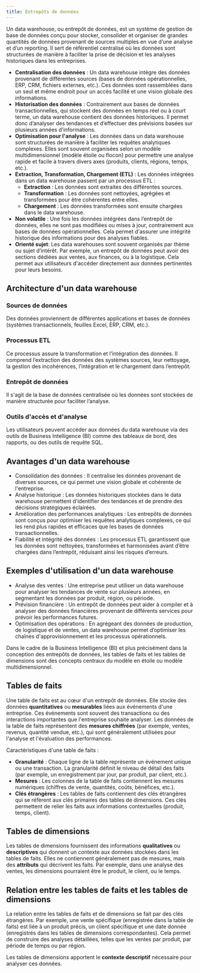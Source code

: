 ```yaml
---
title: Entrepôts de données
---
```


Un data warehouse, ou entrepôt de données, est un système de gestion de base de données conçu pour stocker, consolider et organiser de grandes quantités de données provenant de sources multiples en vue d’une analyse et d’un reporting. Il sert de référentiel centralisé où les données sont structurées de manière à faciliter la prise de décision et les analyses historiques dans les entreprises.

- **Centralisation des données** : Un data warehouse intègre des données provenant de différentes sources (bases de données opérationnelles, ERP, CRM, fichiers externes, etc.). Ces données sont rassemblées dans un seul et même endroit pour un accès facilité et une vision globale des informations.
- **Historisation des données** : Contrairement aux bases de données transactionnelles, qui stockent des données en temps réel ou à court terme, un data warehouse contient des données historiques. Il permet donc d’analyser des tendances et d’effectuer des prévisions basées sur plusieurs années d’informations.
- **Optimisation pour l'analyse** : Les données dans un data warehouse sont structurées de manière à faciliter les requêtes analytiques complexes. Elles sont souvent organisées selon un modèle multidimensionnel (modèle étoile ou flocon) pour permettre une analyse rapide et facile à travers divers axes (produits, clients, régions, temps, etc.).
- **Extraction, Transformation, Chargement (ETL)** : Les données intégrées dans un data warehouse passent par un processus ETL :
  - **Extraction** : Les données sont extraites des différentes sources.
  - **Transformation** : Les données sont nettoyées, agrégées et transformées pour être cohérentes entre elles.
  - **Chargement** : Les données transformées sont ensuite chargées dans le data warehouse.
- **Non volatile** : Une fois les données intégrées dans l’entrepôt de données, elles ne sont pas modifiées ou mises à jour, contrairement aux bases de données opérationnelles. Cela permet d'assurer une intégrité historique des informations pour des analyses fiables.
- **Orienté sujet**: Les data warehouses sont souvent organisés par thème ou sujet d’intérêt. Par exemple, un entrepôt de données peut avoir des sections dédiées aux ventes, aux finances, ou à la logistique. Cela permet aux utilisateurs d'accéder directement aux données pertinentes pour leurs besoins.

## Architecture d'un data warehouse

### Sources de données
Des données proviennent de différentes applications et bases de données (systèmes transactionnels, feuilles Excel, ERP, CRM, etc.).

### Processus ETL
Ce processus assure la transformation et l’intégration des données. Il comprend l’extraction des données des systèmes sources, leur nettoyage, la gestion des incohérences, l’intégration et le chargement dans l’entrepôt.

### Entrepôt de données
Il s'agit de la base de données centralisée où les données sont stockées de manière structurée pour faciliter l’analyse.

### Outils d'accès et d'analyse
Les utilisateurs peuvent accéder aux données du data warehouse via des outils de Business Intelligence (BI) comme des tableaux de bord, des rapports, ou des outils de requête SQL.

## Avantages d'un data warehouse

- Consolidation des données : Il centralise les données provenant de diverses sources, ce qui permet une vision globale et cohérente de l'entreprise.
- Analyse historique : Les données historiques stockées dans le data warehouse permettent d'identifier des tendances et de prendre des décisions stratégiques éclairées.
- Amélioration des performances analytiques : Les entrepôts de données sont conçus pour optimiser les requêtes analytiques complexes, ce qui les rend plus rapides et efficaces que les bases de données transactionnelles.
- Fiabilité et intégrité des données : Les processus ETL garantissent que les données sont nettoyées, transformées et harmonisées avant d’être chargées dans l’entrepôt, réduisant ainsi les risques d’erreurs.

## Exemples d'utilisation d'un data warehouse

- Analyse des ventes : Une entreprise peut utiliser un data warehouse pour analyser les tendances de vente sur plusieurs années, en segmentant les données par produit, région, ou période.
- Prévision financière : Un entrepôt de données peut aider à compiler et à analyser des données financières provenant de différents services pour prévoir les performances futures.
- Optimisation des opérations : En agrégeant des données de production, de logistique et de ventes, un data warehouse permet d’optimiser les chaînes d'approvisionnement et les processus opérationnels.

Dans le cadre de la Business Intelligence (BI) et plus précisément dans la conception des entrepôts de données, les tables de faits et les tables de dimensions sont des concepts centraux du modèle en étoile ou modèle multidimensionnel.

## Tables de faits

Une table de faits est au cœur d'un entrepôt de données. Elle stocke des données **quantitatives** ou **mesurables** liées aux événements d'une entreprise. Ces événements sont souvent des transactions ou des interactions importantes que l'entreprise souhaite analyser. Les données de la table de faits représentent des **mesures chiffrées** (par exemple, ventes, revenus, quantité vendue, etc.), qui sont généralement utilisées pour l'analyse et l'évaluation des performances.

Caractéristiques d'une table de faits :

- **Granularité** : Chaque ligne de la table représente un événement unique ou une transaction. La granularité définit le niveau de détail des faits (par exemple, un enregistrement par jour, par produit, par client, etc.).
- **Mesures** : Les colonnes de la table de faits contiennent les mesures numériques (chiffres de vente, quantités, coûts, bénéfices, etc.).
- **Clés étrangères** : Les tables de faits contiennent des clés étrangères qui se réfèrent aux clés primaires des tables de dimensions. Ces clés permettent de relier les faits aux informations contextuelles (produit, temps, client).

## Tables de dimensions

Les tables de dimensions fournissent des informations **qualitatives** ou **descriptives** qui donnent un contexte aux données stockées dans les tables de faits. Elles ne contiennent généralement pas de mesures, mais des **attributs** qui décrivent les faits. Par exemple, dans une analyse des ventes, les dimensions pourraient être le produit, le client, ou le temps.

## Relation entre les tables de faits et les tables de dimensions

La relation entre les tables de faits et de dimensions se fait par des clés étrangères. Par exemple, une vente spécifique (enregistrée dans la table de faits) est liée à un produit précis, un client spécifique et une date donnée (enregistrés dans les tables de dimensions correspondantes). Cela permet de construire des analyses détaillées, telles que les ventes par produit, par période de temps ou par région.

Les tables de dimensions apportent le **contexte descriptif** nécessaire pour analyser ces données. 
